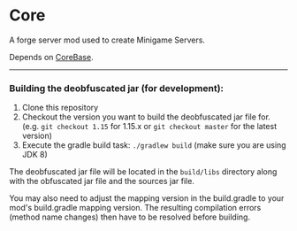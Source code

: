 # Core
A forge server mod used to create Minigame Servers.

Depends on <a href="https://github.com/LCLPYT/CoreBase">CoreBase</a>.

<hr>

### Building the deobfuscated jar (for development):
1. Clone this repository
2. Checkout the version you want to build the deobfuscated jar file for. (e.g. `git checkout 1.15` for 1.15.x or `git checkout master` for the latest version)
3. Execute the gradle build task: `./gradlew build` (make sure you are using JDK 8)

The deobfuscated jar file will be located in the `build/libs` directory along with the obfuscated jar file and the sources jar file.

You may also need to adjust the mapping version in the build.gradle to your mod's build.gradle mapping version. The resulting compilation errors (method name changes) then have to be resolved before building.
